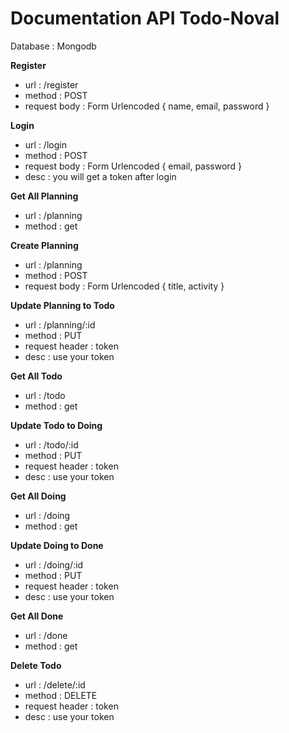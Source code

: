 # Documentation API Todo-Noval

Database : Mongodb

**Register**

* url : /register 
* method : POST 
* request body : Form Urlencoded { name, email, password }

**Login**

* url : /login 
* method : POST 
* request body : Form Urlencoded { email, password } 
* desc : you will get a token after login

**Get All Planning**

* url : /planning 
* method : get 

**Create Planning**

* url : /planning 
* method : POST 
* request body : Form Urlencoded { title, activity }

**Update Planning to Todo**

* url : /planning/:id 
* method : PUT 
* request header : token 
* desc : use your token

**Get All Todo**

* url : /todo 
* method : get 

**Update Todo to Doing**

* url : /todo/:id 
* method : PUT 
* request header : token 
* desc : use your token

**Get All Doing**

* url : /doing 
* method : get 

**Update Doing to Done**

* url : /doing/:id 
* method : PUT 
* request header : token 
* desc : use your token

**Get All Done**

* url : /done 
* method : get 

**Delete Todo**

* url : /delete/:id 
* method : DELETE 
* request header : token 
* desc : use your token
